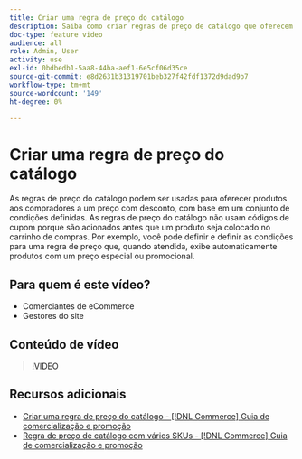 ```yaml
---
title: Criar uma regra de preço do catálogo
description: Saiba como criar regras de preço de catálogo que oferecem produtos aos compradores a um preço com desconto com base em um conjunto de condições definidas.
doc-type: feature video
audience: all
role: Admin, User
activity: use
exl-id: 0bdbedb1-5aa8-44ba-aef1-6e5cf06d35ce
source-git-commit: e8d2631b31319701beb327f42fdf1372d9dad9b7
workflow-type: tm+mt
source-wordcount: '149'
ht-degree: 0%

---
```


# Criar uma regra de preço do catálogo

As regras de preço do catálogo podem ser usadas para oferecer produtos aos compradores a um preço com desconto, com base em um conjunto de condições definidas. As regras de preço do catálogo não usam códigos de cupom porque são acionados antes que um produto seja colocado no carrinho de compras. Por exemplo, você pode definir e definir as condições para uma regra de preço que, quando atendida, exibe automaticamente produtos com um preço especial ou promocional.

## Para quem é este vídeo?

- Comerciantes de eCommerce
- Gestores do site

## Conteúdo de vídeo

>[!VIDEO](https://video.tv.adobe.com/v/343834?quality=12&learn=on)

## Recursos adicionais

- [Criar uma regra de preço do catálogo - [!DNL Commerce] Guia de comercialização e promoção](https://experienceleague.adobe.com/docs/commerce-admin/marketing/promotions/catalog-rules/price-rules-catalog-create.html)
- [Regra de preço de catálogo com vários SKUs - [!DNL Commerce] Guia de comercialização e promoção](https://experienceleague.adobe.com/docs/commerce-admin/marketing/promotions/catalog-rules/price-rule-multiple-sku.html)
